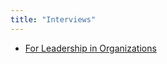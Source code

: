 ```yaml
---
title: "Interviews"
---
```


- [For Leadership in Organizations](notes/niche/recruitment/interviews-org.md)